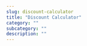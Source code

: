 ```yaml
---
slug: discount-calculator
title: "Discount Calculator"
category: ""
subcategory: ""
description: ""
---
```



